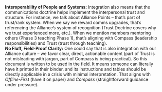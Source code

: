 **Interoperability of People and Systems:** Integration also means that the communications doctrine helps implement the interpersonal trust and structure. For instance, we talk about Alliance Points – that’s part of trust/rank system. When we say we reward comms upgrades, that’s referencing the Alliance’s system of recognition (Trust Doctrine covers why we trust experienced more, etc.). When we mention members mentoring others (Phase 3 teaching Phase 1), that’s aligning with Compass (leadership responsibilities) and Trust (trust through teaching).  
**No Fluff, Field-Proof Clarity:** One could say that is also integration with our Alliance culture – we favor clear, direct, actionable content (part of Trust is not misleading with jargon, part of Compass is being practical). So this document is written to be used in the field. It means someone can literally have it printed in their binder, and its instructions and tables should be directly applicable in a crisis with minimal interpretation. That aligns with _Offline-First_ (have it on paper) and _Compass_ (straightforward guidance under pressure).